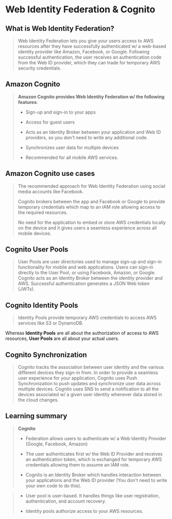 # Web Identity Federation & Cognito

## What is Web Identity Federation?

> Web Identity Federation lets you give your users access to AWS resources after they have successfully authenticated w/ a web-based identity provider like Amazon, Facebook, or Google. Following successful authentication, the user receives an authentication code from the Web ID provider, which they can trade for temporary AWS security credentials.

## Amazon Cognito

> **Amazon Cognito provides Web Identity Federation w/ the following features**:
>
> * Sign-up and sign-in to your apps
>
> * Access for guest users
>
> * Acts as an Identity Broker between your application and Web ID providers, so you don't need to write any additional code.
>
> * Synchronizes user data for multiple devices
>
> * Recommended for all mobile AWS services.

## Amazon Cognito use cases

> The recommended approach for Web Identity Federation using social media accounts like Facebook.
>
> Cognito brokers between the app and Facebook or Google to provide temporary credentials which map to an IAM role allowing access to the required resources.
>
> No need for the application to embed or store AWS credentials locally on the device and it gives users a seamless experience across all mobile devices.

## Cognito User Pools

> User Pools are user directories used to manage sign-up and sign-in functionality for mobile and web applications. Users can sign-in directly to the User Pool, or using Facebook, Amazon, or Google. Cognito acts as an Identity Broker between the identity provider and AWS. Successful authentication generates a JSON Web token (JWTs).

## Cognito Identity Pools

> Identity Pools provide temporary AWS credentials to access AWS services like S3 or DynamoDB.

Whereas **Identity Pools** are all about the authorization of access to AWS resources, **User Pools** are all about your actual users.

## Cognito Synchronization

> Cognito tracks the association between user identity and the various different devices they sign-in from. In order to provide a seamless user experience for your application, Cognito uses Push Synchronization to push updates and synchronize user data across multiple devices. Cognito uses SNS to send a notification to all the devices associated w/ a given user identity whenever data stored in the cloud changes.

## Learning summary

> **Cognito**
>
> * Federation allows users to authenticate w/ a Web Identity Provider (Google, Facebook, Amazon)
>
> * The user authenticates first w/ the Web ID Provider and receives an authentication token, which is exchanged for temporary AWS credentials allowing them to assume an IAM role.
>
> * Cognito is an Identity Broker which handles interaction between your applications and the Web ID provider (You don't need to write your own code to do this).

> * User pool is user-based. It handles things like user registration, authentication, and account recovery.
>
> * Identity pools authorize access to your AWS resources.
